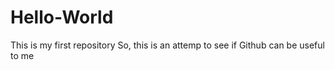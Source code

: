 # Hello-World
This is my first repository
So, this is an attemp to see if Github can be useful to me
